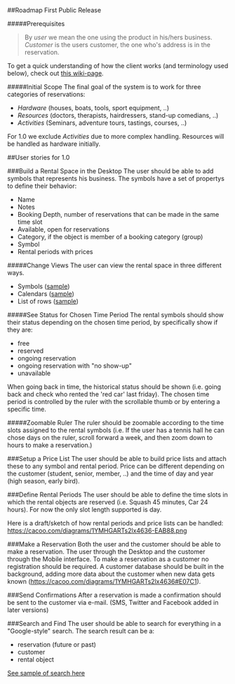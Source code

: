 ##Roadmap First Public Release

#####Prerequisites
> By _user_ we mean the one using the product in his/hers business. _Customer_ is the users customer, the one who's address is in the reservation.

To get a quick understanding of how the client works (and terminology used below), check out <a href="https://github.com/bookio/client/wiki/Introduction-to-the-client-from-a-user-perspective">this wiki-page</a>.

#####Initial Scope
The final goal of the system is to work for three categories of reservations:

* _Hardware_ (houses, boats, tools, sport equipment, ..)
* _Resources_ (doctors, therapists, hairdressers, stand-up comedians, ..)
* _Activities_ (Seminars, adventure tours, tastings, courses, ..)

For 1.0 we exclude _Activities_ due to more complex handling. Resources will be handled as hardware initially.

##User stories for 1.0

###Build a Rental Space in the Desktop
The user should be able to add symbols that represents his business. The symbols have a set of propertys to define their behavior:
* Name
* Notes
* Booking Depth, number of reservations that can be made in the same time slot
* Available, open for reservations
* Category, if the object is member of a booking category (group)
* Symbol
* Rental periods with prices

#####Change Views
The user can view the rental space in three different ways. 
* Symbols ([sample](https://github.com/bookio/client/blob/master/docs/sample-desktop-symbols.jpg))
* Calendars ([sample](https://github.com/bookio/client/blob/master/docs/sample-desktop-calendars.jpg))
* List of rows ([sample](https://github.com/bookio/client/blob/master/docs/sample-desktop-list.jpg))

#####See Status for Chosen Time Period
The rental symbols should show their status depending on the chosen time period, by specifically show if they are:
* free
* reserved
* ongoing reservation
* ongoing reservation with "no show-up"
* unavailable

When going back in time, the historical status should be shown (i.e. going back and check who rented the 'red car' last friday). The chosen time period is controlled by the ruler with the scrollable thumb or by entering a specific time.

#####Zoomable Ruler
The ruler should be zoomable according to the time slots assigned to the rental symbols (i.e. If the user has a tennis hall he can chose days on the ruler, scroll forward a week, and then zoom down to hours to make a reservation.)

###Setup a Price List
The user should be able to build price lists and attach these to any symbol and rental period. Price can be different depending on the customer (student, senior, member, ..) and the time of day and year (high season, early bird). 

###Define Rental Periods
The user should be able to define the time slots in which the rental objects are reserved (i.e. Squash 45 minutes, Car 24 hours). For now the only slot length supported is day.

Here is a draft/sketch of how rental periods and price lists can be handled:
https://cacoo.com/diagrams/1YMHGARTs2lx4636-EAB88.png

###Make a Reservation
Both the user and the customer should be able to make a reservation. The user through the Desktop and the customer through the Mobile interface. To make a reservation as a customer no registration should be required. A customer database should be built in the background, adding more data about the customer when new data gets known (https://cacoo.com/diagrams/1YMHGARTs2lx4636#E07C1).  

###Send Confirmations
After a reservation is made a confirmation should be sent to the customer via e-mail. (SMS, Twitter and Facebook added in later versions)

###Search and Find
The user should be able to search for everything in a "Google-style" search. The search result can be a:
* reservation (future or past)
* customer
* rental object

[See sample of search here](https://github.com/bookio/client/blob/master/docs/sample-desktop-search.jpg)
